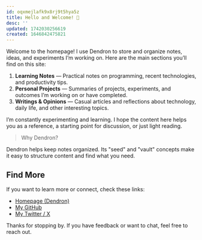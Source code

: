 ```yaml
---
id: oqxmejlafk9x8rj9t5hya5z
title: Hello and Welcome! 👋
desc: ''
updated: 1742030256619
created: 1646842475821
---
```


Welcome to the homepage! I use Dendron to store and organize notes, ideas, and experiments I’m working on. Here are the main sections you’ll find on this site:

1. **Learning Notes** — Practical notes on programming, recent technologies, and productivity tips.
2. **Personal Projects** — Summaries of projects, experiments, and outcomes I’m working on or have completed.
3. **Writings & Opinions** — Casual articles and reflections about technology, daily life, and other interesting topics.

I’m constantly experimenting and learning. I hope the content here helps you as a reference, a starting point for discussion, or just light reading.

> Why Dendron?
>
Dendron helps keep notes organized. Its "seed" and "vault" concepts make it easy to structure content and find what you need.

## Find More

If you want to learn more or connect, check these links:

- [Homepage (Dendron)](https://zeihanaulia.github.io/sotoy/)
- [My GitHub](https://github.com/zeihanaulia)
- [My Twitter / X](https://x.com/zeihanaulia)

Thanks for stopping by. If you have feedback or want to chat, feel free to reach out.
